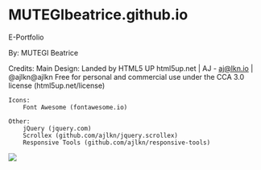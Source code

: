 # MUTEGIbeatrice.github.io
E-Portfolio

By: MUTEGI Beatrice

Credits:
	Main Design:
		Landed by HTML5 UP
		html5up.net | AJ - aj@lkn.io | @ajlkn@ajlkn
		Free for personal and commercial use under the CCA 3.0 license (html5up.net/license)

	Icons:
		Font Awesome (fontawesome.io)

	Other:
		jQuery (jquery.com)
		Scrollex (github.com/ajlkn/jquery.scrollex)
		Responsive Tools (github.com/ajlkn/responsive-tools)

<img src="https://t.bkit.co/w_63cf1ec7f188e.gif" />
